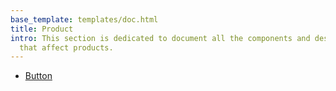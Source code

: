 ```yaml
---
base_template: templates/doc.html
title: Product
intro: This section is dedicated to document all the components and design decisions
  that affect products.
---
```



- [Button](components/button)
